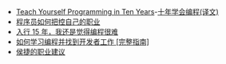 - [Teach Yourself Programming in Ten Years](https://www.norvig.com/21-days.html)-[十年学会编程(译文)](http://daiyuwen.freeshell.org/gb/misc/21-days-cn.html)
- [程序员如何把控自己的职业](https://coolshell.cn/articles/20977.html)
- [入行 15 年，我还是觉得编程很难](https://mp.weixin.qq.com/s/B7Z0ROkiBqqxVKkLNR9BxQ)
- [如何学习编程并找到开发者工作 [完整指南]](https://www.freecodecamp.org/chinese/news/learn-to-code-book/)
- [侯捷的职业建议](https://www.ruanyifeng.com/blog/2008/05/jjhou_s_career_suggestions.html)
